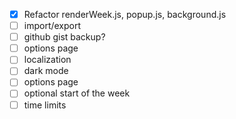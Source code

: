 - [x] Refactor renderWeek.js, popup.js, background.js
- [ ] import/export
- [ ] github gist backup?
- [ ] options page
- [ ] localization
- [ ] dark mode
- [ ] options page
- [ ] optional start of the week
- [ ] time limits